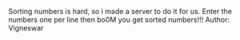Sorting numbers is hard, so i made a server to do it for us. Enter the numbers one per line then bo0M you get sorted numbers!!!
Author: Vigneswar
